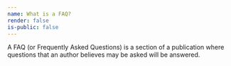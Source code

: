 ```yaml
---
name: What is a FAQ?
render: false
is-public: false
---
```


A FAQ (or Frequently Asked Questions) is a section of a publication where questions that an author believes may be asked will be answered.

